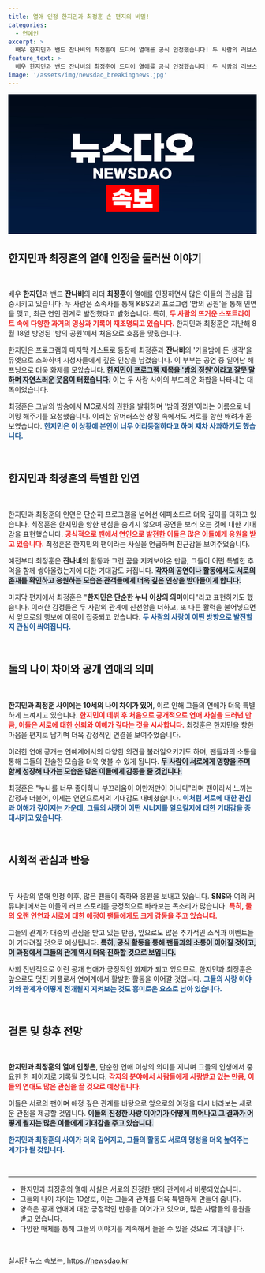 ```yaml
---
title: 열애 인정 한지민과 최정훈 손 편지의 비밀!
categories:
  - 연예인
excerpt: >
  배우 한지민과 밴드 잔나비의 최정훈이 드디어 열애를 공식 인정했습니다! 두 사람의 러브스토리는 KBS2 프로그램에서의 특별한 인연으로 시작되었으며, 재미있는 방송 에피소드와 함께 팬심도 공개됐습니다. 클릭하여 자세한 이야기를 확인하세요!
feature_text: >
  배우 한지민과 밴드 잔나비의 최정훈이 드디어 열애를 공식 인정했습니다! 두 사람의 러브스토리는 KBS2 프로그램에서의 특별한 인연으로 시작되었으며, 재미있는 방송 에피소드와 함께 팬심도 공개됐습니다. 클릭하여 자세한 이야기를 확인하세요!
image: '/assets/img/newsdao_breakingnews.jpg'
---
```


<p><img src="/assets/img/newsdao_breakingnews.jpg" alt="flaretime 속보" /></p>

<h2 data-ke-size="size26">한지민과 최정훈의 열애 인정을 둘러싼 이야기</h2>

<p data-ke-size="size16">&nbsp;</p> 

<p data-ke-size="size16">배우 <b>한지민</b>과 밴드 <b>잔나비</b>의 리더 <b>최정훈</b>이 열애를 인정하면서 많은 이들의 관심을 집중시키고 있습니다. 두 사람은 소속사를 통해 KBS2의 프로그램 '밤의 공원'을 통해 인연을 맺고, 최근 연인 관계로 발전했다고 밝혔습니다. 특히, <b><span style="color: #ee2323;">두 사람의 뜨거운 스포트라이트 속에 다양한 과거의 영상과 기록이 재조명되고 있습니다.</span></b> 한지민과 최정훈은 지난해 8월 18일 방영된 '밤의 공원'에서 처음으로 호흡을 맞췄습니다.</p>

<p data-ke-size="size16">한지민은 프로그램의 마지막 게스트로 등장해 최정훈과 <b>잔나비</b>의 '가을밤에 든 생각'을 듀엣으로 소화하며 시청자들에게 깊은 인상을 남겼습니다. 이 부부는 공연 중 일어난 해프닝으로 더욱 화제를 모았습니다. <b><span style="background-color: #21538527;">한지민이 프로그램 제목을 '밤의 정원'이라고 잘못 말하며 자연스러운 웃음이 터졌습니다.</span></b> 이는 두 사람 사이의 부드러운 화합을 나타내는 대목이었습니다.</p>

<p data-ke-size="size16">최정훈은 그날의 방송에서 MC로서의 권한을 발휘하며 '밤의 정원'이라는 이름으로 네이밍 해주기를 요청했습니다. 이러한 유머러스한 상황 속에서도 서로를 향한 배려가 돋보였습니다. <b><span style="color: #1a5490;">한지민은 이 상황에 본인이 너무 어리둥절하다고 하며 재차 사과하기도 했습니다.</span></b></p>

<p data-ke-size="size16">&nbsp;</p>

<h2 data-ke-size="size26">한지민과 최정훈의 특별한 인연</h2>

<p data-ke-size="size16">&nbsp;</p> 

<p data-ke-size="size16">한지민과 최정훈의 인연은 단순히 프로그램을 넘어선 에피소드로 더욱 깊이를 더하고 있습니다. 최정훈은 한지민을 향한 팬심을 숨기지 않으며 공연을 보러 오는 것에 대한 기대감을 표현했습니다. <b><span style="color: #ee2323;">공식적으로 팬에서 연인으로 발전한 이들은 많은 이들에게 응원을 받고 있습니다.</span></b> 최정훈은 한지민의 팬이라는 사실을 언급하며 친근감을 보여주었습니다.</p>

<p data-ke-size="size16">예전부터 최정훈은 <b>잔나비</b>의 활동과 그런 꿈을 지켜보아온 만큼, 그들이 어떤 특별한 추억을 함께 쌓아올렸는지에 대한 기대감도 커집니다. <b><span style="background-color: #21538527;">각자의 공연이나 활동에서도 서로의 존재를 확인하고 응원하는 모습은 관객들에게 더욱 깊은 인상을 받아들이게 합니다.</span></b></p>

<p data-ke-size="size16">마지막 편지에서 최정훈은 "<b>한지민은 단순한 누나 이상의 의미</b>이다"라고 표현하기도 했습니다. 이러한 감정들은 두 사람의 관계에 신선함을 더하고, 또 다른 활력을 불어넣으면서 앞으로의 행보에 이목이 집중되고 있습니다. <b><span style="color: #1a5490;">두 사람의 사랑이 어떤 방향으로 발전할지 관심이 씌여집니다.</span></b></p>

<p data-ke-size="size16">&nbsp;</p>

<h2 data-ke-size="size26">둘의 나이 차이와 공개 연애의 의미</h2>

<p data-ke-size="size16">&nbsp;</p> 

<p data-ke-size="size16"><b>한지민과 최정훈 사이에는 10세의 나이 차이가 있어</b>, 이로 인해 그들의 연애가 더욱 특별하게 느껴지고 있습니다. <b><span style="color: #ee2323;">한지민이 데뷔 후 처음으로 공개적으로 연애 사실을 드러낸 만큼, 이들은 서로에 대한 신뢰와 이해가 깊다는 것을 시사합니다.</span></b> 최정훈은 한지민을 향한 마음을 편지로 남기며 더욱 감정적인 연결을 보여주었습니다.</p>

<p data-ke-size="size16">이러한 연애 공개는 연예계에서의 다양한 의견을 불러일으키기도 하며, 팬들과의 소통을 통해 그들의 진솔한 모습을 더욱 엿볼 수 있게 됩니다. <b><span style="background-color: #21538527;">두 사람이 서로에게 영향을 주며 함께 성장해 나가는 모습은 많은 이들에게 감동을 줄 것입니다.</span></b></p>

<p data-ke-size="size16">최정훈은 "누나를 너무 좋아하니 부끄러움이 이만저만이 아니다"라며 팬이라서 느끼는 감정과 더불어, 이제는 연인으로서의 기대감도 내비쳤습니다. <b><span style="color: #1a5490;">이처럼 서로에 대한 관심과 이해가 깊어지는 가운데, 그들의 사랑이 어떤 시너지를 일으킬지에 대한 기대감을 증대시키고 있습니다.</span></b></p>

<p data-ke-size="size16">&nbsp;</p>

<h2 data-ke-size="size26">사회적 관심과 반응</h2>

<p data-ke-size="size16">&nbsp;</p> 

<p data-ke-size="size16">두 사람의 열애 인정 이후, 많은 팬들이 축하와 응원을 보내고 있습니다. <b>SNS</b>와 여러 커뮤니티에서는 이들의 러브 스토리를 긍정적으로 바라보는 목소리가 많습니다. <b><span style="color: #ee2323;">특히, 둘의 오랜 인연과 서로에 대한 애정이 팬들에게도 크게 감동을 주고 있습니다.</span></b></p>

<p data-ke-size="size16">그들의 관계가 대중의 관심을 받고 있는 만큼, 앞으로도 많은 추가적인 소식과 이벤트들이 기다려질 것으로 예상됩니다. <b><span style="background-color: #21538527;">특히, 공식 활동을 통해 팬들과의 소통이 이어질 것이고, 이 과정에서 그들의 관계 역시 더욱 진화할 것으로 보입니다.</span></b></p>

<p data-ke-size="size16">사회 전반적으로 이런 공개 연애가 긍정적인 화제가 되고 있으므로, 한지민과 최정훈은 앞으로도 멋진 커플로서 연예계에서 활발한 활동을 이어갈 것입니다. <b><span style="color: #1a5490;">그들의 사랑 이야기와 관계가 어떻게 전개될지 지켜보는 것도 흥미로운 요소로 남아 있습니다.</span></b></p>

<p data-ke-size="size16">&nbsp;</p>

<h2 data-ke-size="size26">결론 및 향후 전망</h2>

<p data-ke-size="size16">&nbsp;</p> 

<p data-ke-size="size16"><b>한지민과 최정훈의 열애 인정은</b>, 단순한 연애 이상의 의미를 지니며 그들의 인생에서 중요한 한 페이지로 기록될 것입니다. <b><span style="color: #ee2323;">각자의 분야에서 사람들에게 사랑받고 있는 만큼, 이들의 연애도 많은 관심을 끌 것으로 예상됩니다.</span></b></p>

<p data-ke-size="size16">이들은 서로의 팬이며 애정 깊은 관계를 바탕으로 앞으로의 여정을 다시 바라보는 새로운 관점을 제공할 것입니다. <b><span style="background-color: #21538527;">이들의 진정한 사랑 이야기가 어떻게 피어나고 그 결과가 어떻게 될지는 많은 이들에게 기대감을 주고 있습니다.</span></b></p>

<p data-ke-size="size16"><b><span style="color: #1a5490;">한지민과 최정훈의 사이가 더욱 깊어지고, 그들의 활동도 서로의 명성을 더욱 높여주는 계기가 될 것입니다.</span></b></p>

<p data-ke-size="size16">&nbsp;</p>

<hr />

<ul>
    <li>한지민과 최정훈의 열애 사실은 서로의 진정한 팬의 관계에서 비롯되었습니다.</li>
    <li>그들의 나이 차이는 10살로, 이는 그들의 관계를 더욱 특별하게 만들어 줍니다.</li>
    <li>양측은 공개 연애에 대한 긍정적인 반응을 이어가고 있으며, 많은 사람들의 응원을 받고 있습니다.</li>
    <li>다양한 매체를 통해 그들의 이야기를 계속해서 들을 수 있을 것으로 기대됩니다.</li>
</ul>

<p data-ke-size="size16">&nbsp;</p>
실시간 뉴스 속보는, <a href="https://newsdao.kr" rel="dofollow">https://newsdao.kr</a>


